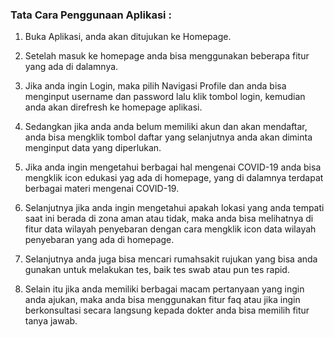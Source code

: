 ### Tata Cara Penggunaan Aplikasi : 

1. Buka Aplikasi, anda akan ditujukan ke Homepage.

2. Setelah masuk ke homepage anda bisa menggunakan beberapa fitur yang ada di dalamnya.

3. Jika anda ingin Login, maka pilih Navigasi Profile dan anda bisa menginput username dan password lalu klik tombol login, kemudian anda akan direfresh ke homepage aplikasi.

4. Sedangkan jika anda anda belum memiliki akun dan akan mendaftar, anda bisa mengklik tombol daftar yang selanjutnya anda akan diminta menginput data yang diperlukan.

5. Jika anda ingin mengetahui berbagai hal mengenai COVID-19 anda bisa mengklik icon edukasi yag ada di homepage, yang di dalamnya terdapat berbagai materi mengenai COVID-19.

6. Selanjutnya jika anda ingin mengetahui apakah lokasi yang anda tempati saat ini berada di zona aman atau tidak, maka anda bisa melihatnya di fitur data wilayah penyebaran dengan cara mengklik icon data wilayah penyebaran yang ada di homepage.

7. Selanjutnya anda juga bisa mencari rumahsakit rujukan yang bisa anda gunakan untuk melakukan tes, baik tes swab atau pun tes rapid.

8. Selain itu jika anda memiliki berbagai macam pertanyaan yang ingin anda ajukan, maka anda bisa menggunakan fitur faq atau jika ingin berkonsultasi secara langsung kepada dokter anda bisa memilih fitur tanya jawab.
